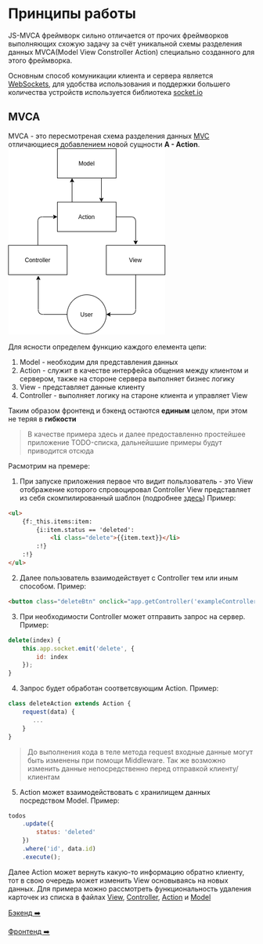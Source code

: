 # Принципы работы
JS-MVCA фреймворк сильно отличается от прочих фреймворков выполняющих схожую задачу за счёт уникальной схемы разделения данных MVCA(Model View Constroller Action) специально созданного для этого фреймворка.

Основным способ комуникации клиента и сервера является [WebSockets](https://developer.mozilla.org/en-US/docs/Web/API/WebSockets_API), для удобства использования и поддержки большего количества устройств используется библиотека [socket.io](https://socket.io)

## MVCA
MVCA - это пересмотреная схема разделения данных [MVC](https://ru.wikipedia.org/wiki/Model-View-Controller) отличающиеся добавлением новой сущности __A - Action__.
![MVCA Scheme](../images/mvca.drawio.png)

Для ясности определем функцию каждого елемента цепи:
1. Model - необходим для представления данных
2. Action - служит в качестве интерфейса общения между клиентом и сервером, также на стороне сервера выполняет бизнес логику
3. View - представляет данные клиенту
4. Controller - выполняет логику на староне клиента и управляет View 

Таким образом фронтенд и бэкенд остаются __единым__ целом, при этом не теряя в __гибкости__

> В качестве примера здесь и далее предоставленно простейшее приложение TODO-списка, дальнейшшие примеры будут приводится отсюда

Расмотрим на премере:
1. При запуске приложения первое что видит польлзователь - это View отображение которого спровоцировал Controller
View представляет из себя скомпилированный шаблон (подробнее [здесь](frontend.md#view))
Пример: 
```html
<ul>
    {f:_this.items:item:
        {i:item.status == 'deleted':
            <li class="delete">{{item.text}}</li>
        :!}
    :!}
</ul>
```
2. Далее пользователь взаимодействует с Controller тем или иным способом.
Пример:
```html
<button class="deleteBtn" onclick="app.getController('exampleController').delete({{item.id}})">Delete</button>
```

3. При необходимости Controller может отправить запрос на сервер. Пример:
```javascript
delete(index) {
    this.app.socket.emit('delete', {
        id: index
    });
}
```

4. Запрос будет обработан соответсвующим Action. Пример:
```javascript
class deleteAction extends Action {
    request(data) {
       ...
    }
}
```
>До выполнения кода в теле метода request входные данные могут быть изменены при помощи Middleware. Так же возможно изменить данные непосредственно перед отправкой клиенту/клиентам 

5. Action может взаимодействовать с хранилищем данных посредством Model. Пример:
```javascript
todos
    .update({
        status: 'deleted'
    })
    .where('id', data.id)
    .execute();
```

Далее Action может вернуть какую-то информацию обратно клиенту, тот в свою очередь может изменить View основываясь на новых данных. Для примера можно рассмотреть функциональность удаления карточек из списка в файлах [View](../../client/views/example/item.html#L11), [Controller](../../client/js/controllers/exampleController.js#L36), [Action](../../server/actions/delete.js#L8) и [Model](../../server/models/todos)

[Бэкенд :arrow_right:](backend.md)

[Фронтенд :arrow_right:](frontend.md)
